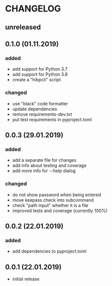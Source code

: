 # CHANGELOG

## unreleased

## 0.1.0 (01.11.2019)

### added

- add support for Python 3.7
- add support for Python 3.8
- create a "hibpcli" script

### changed

- use "black" code formatter
- update dependencies
- remove requirements-dev.txt
- put test requirements in pyproject.toml

## 0.0.3 (29.01.2019)

### added

- add a separate file for changes
- add info about testing and coverage
- add more info for --help dialog

### changed

- do not show password when being entered
- move keepass check into subcommand
- check "path input" whether it is a file
- improved tests and coverage (currently 100%)


## 0.0.2 (22.01.2019)

### added

- add dependencies to pyproject.toml

## 0.0.1 (22.01.2019)

- initial release
